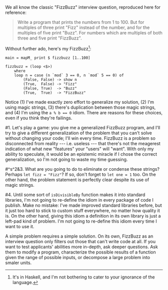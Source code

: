 We all know the classic "FizzBuzz" interview question, reproduced here for reference:

> Write a program that prints the numbers from 1 to 100.
> But for multiples of three print "Fizz" instead of the number, and for the multiples of five print "Buzz".
> For numbers which are multiples of both three and five print "FizzBuzz".

Without further ado, here's my FizzBuzz[^catering]:

[^catering]: It's in Haskell, and I'm not bothering to cater to your ignorance of the language.

```
main = mapM_ print $ fizzbuzz [1..100]

fizzbuzz = (loop <$>)
    where
    loop n = case (n `mod` 3 == 0, n `mod` 5 == 0) of
        (False, False) -> show n
        (True,  False) -> "Fizz"
        (False, True)  -> "Buzz"
        (True,  True)  -> "FizzBuzz"
```

Notice (1) I've made exactly zero effort to generalize my solution, (2) I'm using magic strings, (3) there's duplication between those magic strings, and (4) I'm using the `a % b == 0` idiom.
There are reasons for these choices, even if you think they're failings.

#1. Let's play a game: you give me a generalized FizzBuzz program, and I'll try to give a different generalization of the problem that you can't solve without changing your code; I'll win every time.
FizzBuzz is a problem so disconnected from reality --- i.e. useless --- that there's not the meagerest indication of what new "features" your "users" will "want".
With only my ability to speculate, it would be an epistemic miracle if I chose the correct generalization, so I'm not going to waste my time guessing.

#^s^2&3. What are you going to do to eliminate or condense these strings?
Perhaps `let fizz = "Fizz"`?
If so, don't forget to `let one = 1` too.
On the other hand, the problem statement is perfectly clear despite its use of magic strings.

#4. Until some sort of `isDivisibleBy` function makes it into standard libraries, I'm not going to re-define the idiom in every package of code I publish.
Make no mistake: I've made improved standard libraries before, but it just too hard to stick to custom stuff everywhere, no matter how quality it is.
On the other hand, giving this idiom a definition in its own library is just a left-pad kind of problem.
I'm not going to re-define this idiom every time I want to use it.

A simple problem requires a simple solution.
On its own, FizzBuzz as an interview question only filters out those that can't write code at all.
If you want to test applicants' abilities more in-depth, ask deeper questions.
Ask them to modify a program, characterize the possible results of a function given the range of possible inputs, or decompose a large problem into smaler units.